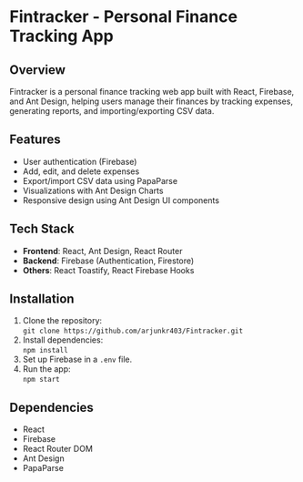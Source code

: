 # Fintracker - Personal Finance Tracking App
## Overview
Fintracker is a personal finance tracking web app built with React, Firebase, and Ant Design, helping users manage their finances by tracking expenses, generating reports, and importing/exporting CSV data.

## Features
- User authentication (Firebase)
- Add, edit, and delete expenses
- Export/import CSV data using PapaParse
- Visualizations with Ant Design Charts
- Responsive design using Ant Design UI components

## Tech Stack
- **Frontend**: React, Ant Design, React Router
- **Backend**: Firebase (Authentication, Firestore)
- **Others**: React Toastify, React Firebase Hooks

## Installation
1. Clone the repository:  
   `git clone https://github.com/arjunkr403/Fintracker.git`
2. Install dependencies:  
   `npm install`
3. Set up Firebase in a `.env` file.
4. Run the app:  
   `npm start`

## Dependencies
- React
- Firebase
- React Router DOM
- Ant Design
- PapaParse
